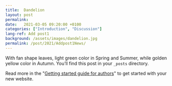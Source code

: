 ```yaml
---
title:  Dandelion
layout: post
permalink: 
date:   2021-03-05 09:20:00 +0100
categories: ["Introduction", "Discussion"]
lang-ref: Add post1
background: /assets/images/dandelion.jpg
permalink: /post/2021/Addpost1News/
---
```

With fan shape leaves, light green color in Spring and Summer, while golden yellow color in Autumn. You’ll find this post in your `_posts` directory.

Read more in the "[Getting started guide for authors](https://github.com/gbif/hosted-portals/blob/main/getting-started/for-authors.md)" to get started with your new website.
